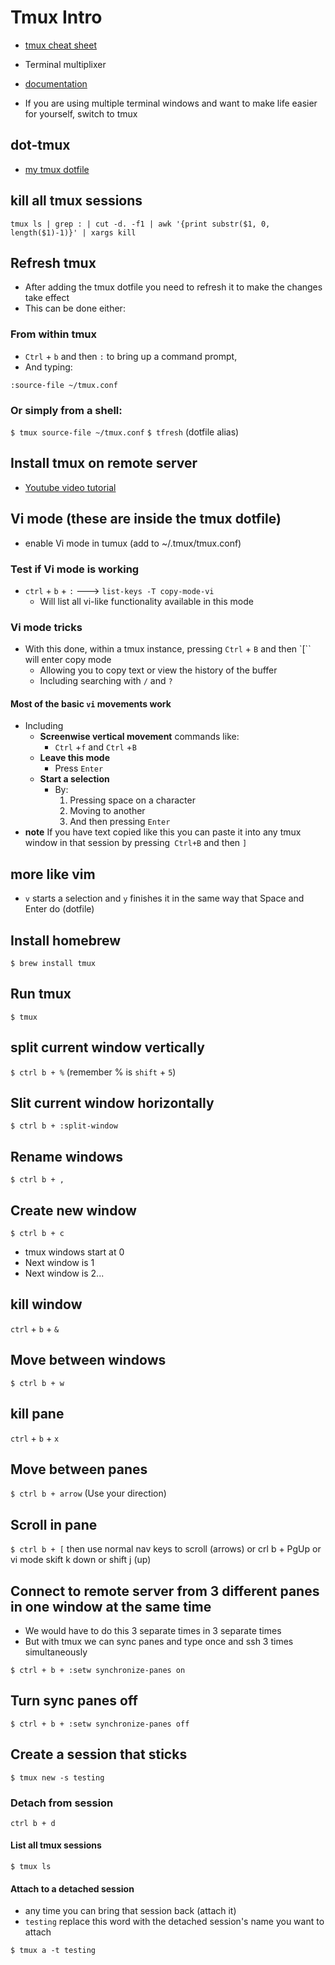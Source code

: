 # Tmux Intro
* [tmux cheat sheet](https://gist.github.com/afair/3489752)

* Terminal multiplixer
* [documentation](https://github.com/tmux/tmux/wiki)
* If you are using multiple terminal windows and want to make life easier for yourself, switch to tmux

## dot-tmux
* [my tmux dotfile](https://github.com/kingluddite/dot-tmux)

## kill all tmux sessions
`tmux ls | grep : | cut -d. -f1 | awk '{print substr($1, 0, length($1)-1)}' | xargs kill`

## Refresh tmux
* After adding the tmux dotfile you need to refresh it to make the changes take effect
* This can be done either:

### From within tmux
* `Ctrl` + `b` and then `:` to bring up a command prompt, 
* And typing:

`:source-file ~/tmux.conf`

### Or simply from a shell:
`$ tmux source-file ~/tmux.conf`
`$ tfresh` (dotfile alias)

## Install tmux on remote server
* [Youtube video tutorial](https://www.youtube.com/watch?v=BHhA_ZKjyxo)

## Vi mode (these are inside the tmux dotfile)
* enable Vi mode in tumux (add to ~/.tmux/tmux.conf)

### Test if Vi mode is working
* `ctrl` + `b` + `:` ---> `list-keys -T copy-mode-vi`
    - Will list all vi-like functionality available in this mode

### Vi mode tricks
* With this done, within a tmux instance, pressing `Ctrl` + `B` and then `[`` will enter copy mode
    - Allowing you to copy text or view the history of the buffer
    - Including searching with `/` and `?`

#### Most of the basic `vi` movements work
* Including
    - **Screenwise vertical movement** commands like:
        + `Ctrl` +`f` and `Ctrl` +`B`
    - **Leave this mode**
        + Press `Enter`
    - **Start a selection**
        + By:
            1. Pressing space on a character
            2. Moving to another
            3. And then pressing `Enter`
* **note** If you have text copied like this you can paste it into any tmux window in that session by pressing` Ctrl+B` and then `]`

## more like vim
*  `v` starts a selection and `y` finishes it in the same way that Space and Enter do (dotfile)

## Install homebrew
`$ brew install tmux`

## Run tmux
`$ tmux`

## split current window vertically
`$ ctrl b + %` (remember % is `shift` + `5`)

## Slit current window horizontally
`$ ctrl b + :split-window`

## Rename windows
`$ ctrl b + ,`

## Create new window
`$ ctrl b + c`

* tmux windows start at 0
* Next window is 1
* Next window is 2...

## kill window
`ctrl` + `b` + `&`

## Move between windows
`$ ctrl b + w`

## kill pane
`ctrl` + `b` + `x`

## Move between panes
`$ ctrl b + arrow` (Use your direction)

## Scroll in pane
`$ ctrl b + [` then use normal nav keys to scroll (arrows)
or crl b + PgUp
or vi mode skift k down or shift j (up)

## Connect to remote server from 3 different panes in one window at the same time
* We would have to do this 3 separate times in 3 separate times
* But with tmux we can sync panes and type once and ssh 3 times simultaneously

`$ ctrl + b + :setw synchronize-panes on`

## Turn sync panes off
`$ ctrl + b + :setw synchronize-panes off`

## Create a session that sticks
`$ tmux new -s testing`

### Detach from session
`ctrl b + d`

#### List all tmux sessions
`$ tmux ls`

#### Attach to a detached session
* any time you can bring that session back (attach it)
* `testing` replace this word with the detached session's name you want to attach

`$ tmux a -t testing`

